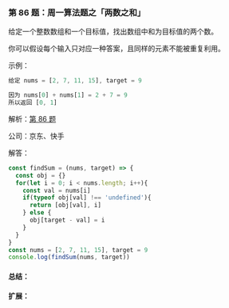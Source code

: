 ### 第 86 题：周一算法题之「两数之和」

给定一个整数数组和一个目标值，找出数组中和为目标值的两个数。

你可以假设每个输入只对应一种答案，且同样的元素不能被重复利用。

示例：

```js
给定 nums = [2, 7, 11, 15], target = 9

因为 nums[0] + nums[1] = 2 + 7 = 9
所以返回 [0, 1]
```

解析：[第 86 题](https://github.com/Advanced-Frontend/Daily-Interview-Question/issues/136)

公司：京东、快手

解答：

```javascript
const findSum = (nums, target) => {
  const obj = {}
  for(let i = 0; i < nums.length; i++){
    const val = nums[i]
    if(typeof obj[val] !== 'undefined'){
      return [obj[val], i]
    } else {
      obj[target - val] = i
    }
  }
}
const nums = [2, 7, 11, 15], target = 9
console.log(findSum(nums, target))
```

#### 总结：



#### 扩展：



